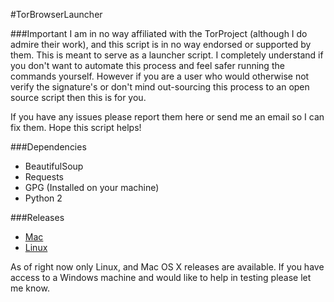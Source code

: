 #TorBrowserLauncher

###Important
I am in no way affiliated with the TorProject (although I do admire their work), and this script
is in no way endorsed or supported by them. This is meant to serve as a launcher script. I 
completely understand if you don't want to automate this process and feel safer running the 
commands yourself. However if you are a user who would otherwise not verify the signature's
or don't mind out-sourcing this process to an open source script then this is for you.

If you have any issues please report them here or send me an email so I can fix them. Hope this 
script helps!

###Dependencies
* BeautifulSoup
* Requests
* GPG (Installed on your machine)
* Python 2

###Releases
* [Mac](https://github.com/walshie4/TorBrowserLauncher/releases/tag/V0.2.2-Mac)
* [Linux](https://github.com/walshie4/TorBrowserLauncher/releases/tag/V0.2.2-Linux)

As of right now only Linux, and Mac OS X releases are available.
If you have access to a Windows machine and would like to help in testing please let me
know.

